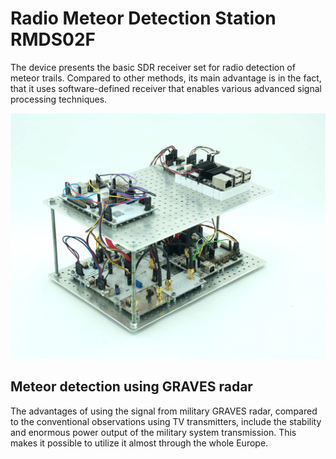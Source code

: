 # Radio Meteor Detection Station RMDS02F

The device presents the basic SDR receiver set for radio detection of meteor trails. Compared to other methods, its main advantage is in the fact, that it uses software-defined receiver that enables various advanced signal processing techniques.

![RMDS02E Station](https://raw.githubusercontent.com/bolidozor/RMDS/master/DOC/SRC/img/RMDS02E_Big.jpg "RMDS02E station")


## Meteor detection using GRAVES radar

The advantages of using the signal from military GRAVES radar, compared to the conventional observations using TV transmitters, include the stability and enormous power output of the military system transmission. This makes it possible to utilize it almost through the whole Europe.


